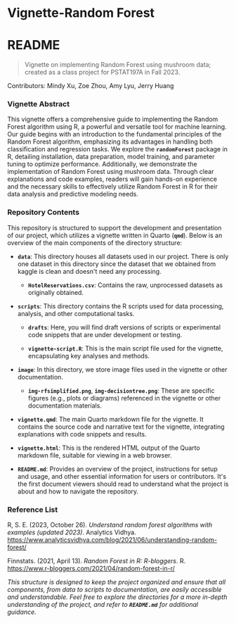 # Vignette-Random Forest

# README

> Vignette on implementing Random Forest using mushroom data; created as a class project for PSTAT197A in Fall 2023.

Contributors: Mindy Xu, Zoe Zhou, Amy Lyu, Jerry Huang

### Vignette Abstract

This vignette offers a comprehensive guide to implementing the Random Forest algorithm using R, a powerful and versatile tool for machine learning. Our guide begins with an introduction to the fundamental principles of the Random Forest algorithm, emphasizing its advantages in handling both classification and regression tasks. We explore the **`randomForest`** package in R, detailing installation, data preparation, model training, and parameter tuning to optimize performance. Additionally, we demonstrate the implementation of Random Forest using mushroom data. Through clear explanations and code examples, readers will gain hands-on experience and the necessary skills to effectively utilize Random Forest in R for their data analysis and predictive modeling needs.

### Repository Contents

This repository is structured to support the development and presentation of our project, which utilizes a vignette written in Quarto (**`qmd`**). Below is an overview of the main components of the directory structure:

-   **`data`**: This directory houses all datasets used in our project. There is only one dataset in this directory since the dataset that we obtained from kaggle is clean and doesn't need any processing.

    -   **`HotelReservations.csv`**: Contains the raw, unprocessed datasets as originally obtained.

-   **`scripts`**: This directory contains the R scripts used for data processing, analysis, and other computational tasks.

    -   **`drafts`**: Here, you will find draft versions of scripts or experimental code snippets that are under development or testing.

    -   **`vignette-script.R`**: This is the main script file used for the vignette, encapsulating key analyses and methods.

-   **`image`**: In this directory, we store image files used in the vignette or other documentation.

    -   **`img-rfsimplified.png`**, **`img-decisiontree.png`**: These are specific figures (e.g., plots or diagrams) referenced in the vignette or other documentation materials.

-   **`vignette.qmd`**: The main Quarto markdown file for the vignette. It contains the source code and narrative text for the vignette, integrating explanations with code snippets and results.

-   **`vignette.html`**: This is the rendered HTML output of the Quarto markdown file, suitable for viewing in a web browser.

-   **`README.md`**: Provides an overview of the project, instructions for setup and usage, and other essential information for users or contributors. It's the first document viewers should read to understand what the project is about and how to navigate the repository.

### Reference List

R, S. E. (2023, October 26). *Understand random forest algorithms with examples (updated 2023)*. Analytics Vidhya. <https://www.analyticsvidhya.com/blog/2021/06/understanding-random-forest/>

Finnstats. (2021, April 13). *Random Forest in R: R-bloggers*. R. <https://www.r-bloggers.com/2021/04/random-forest-in-r/>

*This structure is designed to keep the project organized and ensure that all components, from data to scripts to documentation, are easily accessible and understandable. Feel free to explore the directories for a more in-depth understanding of the project, and refer to **`README.md`** for additional guidance.*

